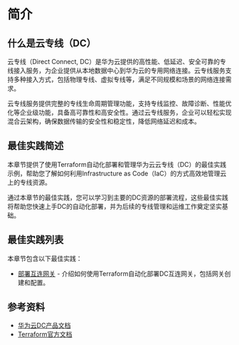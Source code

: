 # 简介

## 什么是云专线（DC）

云专线（Direct Connect, DC）是华为云提供的高性能、低延迟、安全可靠的专线接入服务，为企业提供从本地数据中心到华为云的专用网络连接。云专线服务支持多种接入方式，包括物理专线、虚拟专线等，满足不同规模和场景的网络连接需求。

云专线服务提供完整的专线生命周期管理功能，支持专线监控、故障诊断、性能优化等企业级功能，具备高可靠性和高安全性。通过云专线服务，企业可以轻松实现混合云架构，确保数据传输的安全性和稳定性，降低网络延迟和成本。

## 最佳实践简述

本章节提供了使用Terraform自动化部署和管理华为云云专线（DC）的最佳实践示例，帮助您了解如何利用Infrastructure as Code（IaC）的方式高效地管理云上的专线资源。

通过本章节的最佳实践，您可以学习到主要的DC资源的部署流程，这些最佳实践将帮助您快速上手DC的自动化部署，并为后续的专线管理和运维工作奠定坚实基础。

## 最佳实践列表

本章节包含以下最佳实践：

* [部署互连网关](connect_gateway.md) - 介绍如何使用Terraform自动化部署DC互连网关，包括网关创建和配置。

## 参考资料

- [华为云DC产品文档](https://support.huaweicloud.com/dc/index.html)
- [Terraform官方文档](https://www.terraform.io/docs/index.html)
